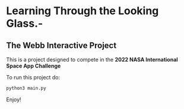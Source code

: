 # Learning Through the Looking Glass.- 
## The Webb Interactive Project 
This is a project designed to compete in the **2022 NASA International Space App Challenge** 

To run this project do:
```cmd
python3 main.py
```

Enjoy! 
